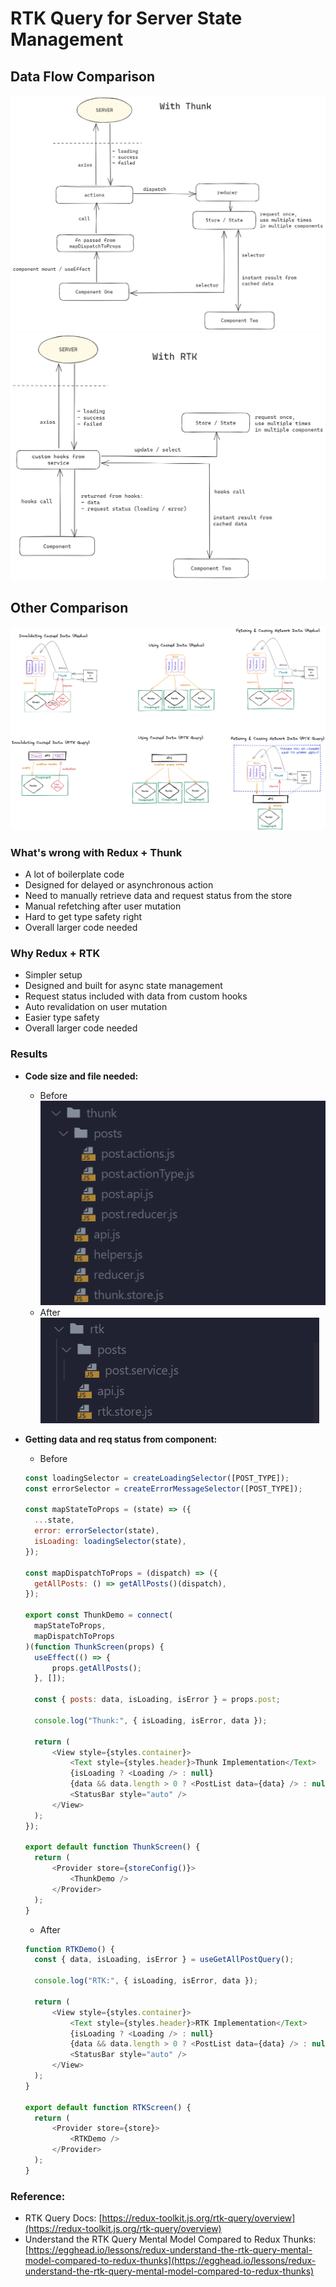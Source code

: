 # RTK Query for Server State Management

## Data Flow Comparison

![image.png](./files/image.png)  
![image.png](./files/image_5.png)

###

## Other Comparison

![s_118F96EA7D62F679A47C2AD439C93DC9203009C47C6538B354532E5ADE3FA23F_1676627146090_redux-graphs.png](./files/s_118f96ea7d62f679a47c2ad439c93dc9203009c47c6538.png)

### What's wrong with Redux + Thunk

- A lot of boilerplate code
- Designed for delayed or asynchronous action
- Need to manually retrieve data and request status from the store
- Manual refetching after user mutation
- Hard to get type safety right
- Overall larger code needed

### Why Redux + RTK

- Simpler setup
- Designed and built for async state management
- Request status included with data from custom hooks
- Auto revalidation on user mutation
- Easier type safety
- Overall larger code needed

### Results

- **Code size and file needed:**
  - Before  
    ![image.png](./files/image_u.png)
  - After  
    ![image.png](./files/image_p.png)
- **Getting data and req status from component:**

  - Before

  ```javascript
  const loadingSelector = createLoadingSelector([POST_TYPE]);
  const errorSelector = createErrorMessageSelector([POST_TYPE]);

  const mapStateToProps = (state) => ({
  	...state,
  	error: errorSelector(state),
  	isLoading: loadingSelector(state),
  });

  const mapDispatchToProps = (dispatch) => ({
  	getAllPosts: () => getAllPosts()(dispatch),
  });

  export const ThunkDemo = connect(
  	mapStateToProps,
  	mapDispatchToProps
  )(function ThunkScreen(props) {
  	useEffect(() => {
  		props.getAllPosts();
  	}, []);

  	const { posts: data, isLoading, isError } = props.post;

  	console.log("Thunk:", { isLoading, isError, data });

  	return (
  		<View style={styles.container}>
  			<Text style={styles.header}>Thunk Implementation</Text>
  			{isLoading ? <Loading /> : null}
  			{data && data.length > 0 ? <PostList data={data} /> : null}
  			<StatusBar style="auto" />
  		</View>
  	);
  });

  export default function ThunkScreen() {
  	return (
  		<Provider store={storeConfig()}>
  			<ThunkDemo />
  		</Provider>
  	);
  }
  ```

  - After

  ```javascript
  function RTKDemo() {
  	const { data, isLoading, isError } = useGetAllPostQuery();

  	console.log("RTK:", { isLoading, isError, data });

  	return (
  		<View style={styles.container}>
  			<Text style={styles.header}>RTK Implementation</Text>
  			{isLoading ? <Loading /> : null}
  			{data && data.length > 0 ? <PostList data={data} /> : null}
  			<StatusBar style="auto" />
  		</View>
  	);
  }

  export default function RTKScreen() {
  	return (
  		<Provider store={store}>
  			<RTKDemo />
  		</Provider>
  	);
  }
  ```

### Reference:

- RTK Query Docs: [https://redux-toolkit.js.org/rtk-query/overview](https://redux-toolkit.js.org/rtk-query/overview)
- Understand the RTK Query Mental Model Compared to Redux Thunks: [https://egghead.io/lessons/redux-understand-the-rtk-query-mental-model-compared-to-redux-thunks](https://egghead.io/lessons/redux-understand-the-rtk-query-mental-model-compared-to-redux-thunks)
